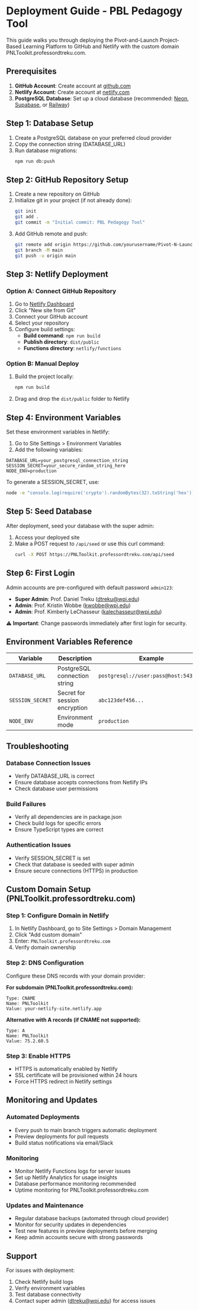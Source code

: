 # Deployment Guide - PBL Pedagogy Tool

This guide walks you through deploying the Pivot-and-Launch Project-Based Learning Platform to GitHub and Netlify with the custom domain PNLToolkit.professordtreku.com.

## Prerequisites

1. **GitHub Account**: Create account at [github.com](https://github.com)
2. **Netlify Account**: Create account at [netlify.com](https://netlify.com)
3. **PostgreSQL Database**: Set up a cloud database (recommended: [Neon](https://neon.tech), [Supabase](https://supabase.com), or [Railway](https://railway.app))

## Step 1: Database Setup

1. Create a PostgreSQL database on your preferred cloud provider
2. Copy the connection string (DATABASE_URL)
3. Run database migrations:
   ```bash
   npm run db:push
   ```

## Step 2: GitHub Repository Setup

1. Create a new repository on GitHub
2. Initialize git in your project (if not already done):
   ```bash
   git init
   git add .
   git commit -m "Initial commit: PBL Pedagogy Tool"
   ```
3. Add GitHub remote and push:
   ```bash
   git remote add origin https://github.com/yourusername/Pivot-N-Launch-PBL-Pedagogy-Tool.git
   git branch -M main
   git push -u origin main
   ```

## Step 3: Netlify Deployment

### Option A: Connect GitHub Repository
1. Go to [Netlify Dashboard](https://app.netlify.com)
2. Click "New site from Git"
3. Connect your GitHub account
4. Select your repository
5. Configure build settings:
   - **Build command**: `npm run build`
   - **Publish directory**: `dist/public`
   - **Functions directory**: `netlify/functions`

### Option B: Manual Deploy
1. Build the project locally:
   ```bash
   npm run build
   ```
2. Drag and drop the `dist/public` folder to Netlify

## Step 4: Environment Variables

Set these environment variables in Netlify:

1. Go to Site Settings > Environment Variables
2. Add the following variables:

```
DATABASE_URL=your_postgresql_connection_string
SESSION_SECRET=your_secure_random_string_here
NODE_ENV=production
```

To generate a SESSION_SECRET, use:
```bash
node -e "console.log(require('crypto').randomBytes(32).toString('hex'))"
```

## Step 5: Seed Database

After deployment, seed your database with the super admin:

1. Access your deployed site
2. Make a POST request to `/api/seed` or use this curl command:
   ```bash
   curl -X POST https://PNLToolkit.professordtreku.com/api/seed
   ```

## Step 6: First Login

Admin accounts are pre-configured with default password `admin123`:
- **Super Admin**: Prof. Daniel Treku (dtreku@wpi.edu)
- **Admin**: Prof. Kristin Wobbe (kwobbe@wpi.edu)
- **Admin**: Prof. Kimberly LeChasseur (kalechasseur@wpi.edu)

⚠️ **Important**: Change passwords immediately after first login for security.

## Environment Variables Reference

| Variable | Description | Example |
|----------|-------------|---------|
| `DATABASE_URL` | PostgreSQL connection string | `postgresql://user:pass@host:5432/db` |
| `SESSION_SECRET` | Secret for session encryption | `abc123def456...` |
| `NODE_ENV` | Environment mode | `production` |

## Troubleshooting

### Database Connection Issues
- Verify DATABASE_URL is correct
- Ensure database accepts connections from Netlify IPs
- Check database user permissions

### Build Failures
- Verify all dependencies are in package.json
- Check build logs for specific errors
- Ensure TypeScript types are correct

### Authentication Issues
- Verify SESSION_SECRET is set
- Check that database is seeded with super admin
- Ensure secure connections (HTTPS) in production

## Custom Domain Setup (PNLToolkit.professordtreku.com)

### Step 1: Configure Domain in Netlify
1. In Netlify Dashboard, go to Site Settings > Domain Management
2. Click "Add custom domain"
3. Enter: `PNLToolkit.professordtreku.com`
4. Verify domain ownership

### Step 2: DNS Configuration
Configure these DNS records with your domain provider:

**For subdomain (PNLToolkit.professordtreku.com):**
```
Type: CNAME
Name: PNLToolkit
Value: your-netlify-site.netlify.app
```

**Alternative with A records (if CNAME not supported):**
```
Type: A
Name: PNLToolkit
Value: 75.2.60.5
```

### Step 3: Enable HTTPS
- HTTPS is automatically enabled by Netlify
- SSL certificate will be provisioned within 24 hours
- Force HTTPS redirect in Netlify settings

## Monitoring and Updates

### Automated Deployments
- Every push to main branch triggers automatic deployment
- Preview deployments for pull requests
- Build status notifications via email/Slack

### Monitoring
- Monitor Netlify Functions logs for server issues
- Set up Netlify Analytics for usage insights
- Database performance monitoring recommended
- Uptime monitoring for PNLToolkit.professordtreku.com

### Updates and Maintenance
- Regular database backups (automated through cloud provider)
- Monitor for security updates in dependencies
- Test new features in preview deployments before merging
- Keep admin accounts secure with strong passwords

## Support

For issues with deployment:
1. Check Netlify build logs
2. Verify environment variables
3. Test database connectivity
4. Contact super admin (dtreku@wpi.edu) for access issues